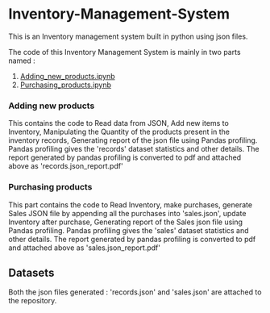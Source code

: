# Inventory-Management-System
This is an Inventory management system built in python using json files.

The code of this Inventory Management System is mainly in two parts named :
1. [Adding_new_products.ipynb](https://github.com/Siddhi-Takawade/Inventory-Management-System/blob/main/Adding_new_products.ipynb)
2. [Purchasing_products.ipynb](https://github.com/Siddhi-Takawade/Inventory-Management-System/blob/main/Purchasing_products.ipynb)

### Adding new products
This contains the code to Read data from JSON, Add new items to Inventory, Manipulating the Quantity of the products present in the inventory records, Generating report of the json file using Pandas profiling.
Pandas profiling gives the 'records' dataset statistics and other details.
The report generated by pandas profiling is converted to pdf and attached above as 'records.json_report.pdf'

### Purchasing products
This part contains the code to Read Inventory, make purchases, generate Sales JSON file by appending all the purchases into 'sales.json', update Inventory after purchase, Generating report of the Sales json file using Pandas profiling.
Pandas profiling gives the 'sales' dataset statistics and other details.
The report generated by pandas profiling is converted to pdf and attached above as 'sales.json_report.pdf'

## Datasets
Both the json files generated : 'records.json' and 'sales.json' are attached to the repository.
